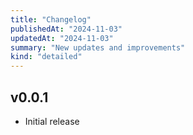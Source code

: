 ```yaml
---
title: "Changelog"
publishedAt: "2024-11-03"
updatedAt: "2024-11-03"
summary: "New updates and improvements"
kind: "detailed"
---
```


## v0.0.1
- Initial release